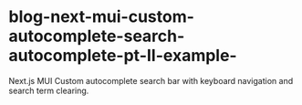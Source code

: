 # blog-next-mui-custom-autocomplete-search-autocomplete-pt-II-example-
Next.js MUI Custom autocomplete search bar with keyboard navigation and search term clearing.

